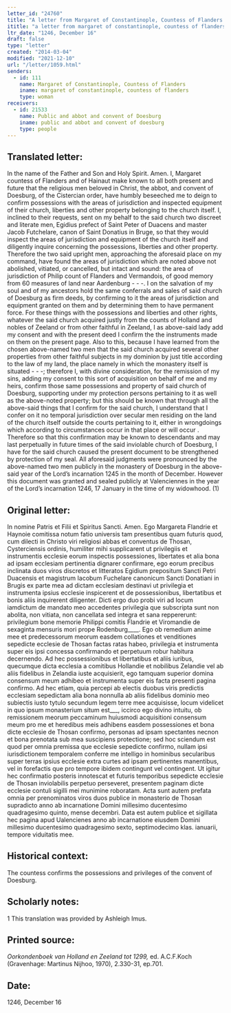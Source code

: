 ```yaml
---
letter_id: "24760"
title: "A letter from Margaret of Constantinople, Countess of Flanders (1246, December 16)"
ititle: "a letter from margaret of constantinople, countess of flanders (1246, december 16)"
ltr_date: "1246, December 16"
draft: false
type: "letter"
created: "2014-03-04"
modified: "2021-12-10"
url: "/letter/1059.html"
senders:
  - id: 111
    name: Margaret of Constantinople, Countess of Flanders
    iname: margaret of constantinople, countess of flanders
    type: woman
receivers:
  - id: 21533
    name: Public and abbot and convent of Doesburg
    iname: public and abbot and convent of doesburg
    type: people
---
```

<h2> Translated letter:</h2>In the name of the Father and Son and Holy Spirit.  Amen.
	I, Margaret countess of Flanders and of Hainaut make known to all both present and future that the religious men beloved in Christ, the abbot, and convent of Doesburg, of the Cistercian order, have humbly beseeched me to deign to confirm possessions with the areas of jurisdiction and inspected equipment of their church, liberties and other property belonging to the church itself. I, inclined to their requests, sent on my behalf to the said church two discreet and literate men, Egidius prefect of Saint Peter of Duacens and master Jacob Futchelare, canon of Saint Donatius in Bruge, so that they would inspect the areas of jurisdiction and equipment of the church itself and diligently inquire concerning the possessions, liberties and other property.  Therefore the two said upright men, approaching the aforesaid place on my command, have found the areas of jurisdiction which are noted above not abolished, vitiated, or cancelled, but intact and sound: the area of jurisdiction of Philip count of Flanders and Vermandois, of good memory from 60 measures of land near Aardenburg - - -.  I on the salvation of my soul and of my ancestors hold the same conferrals and sales of said church of Doesburg as firm deeds, by confirming to it the areas of jurisdiction and equipment granted on them and by determining them to have permanent force.  For these things with the possessions and liberties and other rights, whatever the said church acquired justly from the counts of Holland and nobles of Zeeland or from other faithful in Zeeland, I as above-said lady add my consent and with the present deed I confirm the the instruments made on them on the present page.  Also to this, because I have learned from the chosen above-named two men that the said church acquired several other properties from other faithful subjects in my dominion by just title according to the law of my land, the place namely in which the monastery itself is situated - - -; therefore I, with divine consideration, for the remission of my sins, adding my consent to this sort of acquisition on behalf of me and my heirs, confirm those same possessions and property of said church of Doesburg, supporting under my protection persons pertaining to it as well as the above-noted property; but this should be known that through all the above-said things that I confirm for the said church, I understand that I confer on it no temporal jurisdiction over secular men residing on the land of the church itself outside the courts pertaining to it, either in wrongdoings which according to circumstances occur in that place or will occur .
	Therefore so that this confirmation may be known to descendants and may last perpetually in future times of the said inviolable church of Doesburg, I have for the said church caused the present document to be strengthened by protection of my seal.
	All aforesaid judgments were pronounced by the above-named two men publicly in the monastery of Doesburg in the above-said year of the Lord’s incarnation 1245 in the month of December.  However this document was granted and sealed publicly at Valenciennes in the year of the Lord’s incarnation 1246, 17 January in the time of my widowhood.
(1)
<h2 class="mt-4"> Original letter:</h2>In nomine Patris et Filii et Spiritus Sancti. Amen.
Ego Margareta Flandrie et Haynoie comitissa notum fatio universis tam presentibus quam futuris quod, cum dilecti in Christo viri religiosi abbas et conventus de Thosan, Cysterciensis ordinis, humiliter mihi supplicarent ut privilegiis et instrumentis ecclesie eorum inspectis possessiones, libertates et alia bona ad ipsam ecclesiam pertinentia dignarer confirmare, ego eorum precibus inclinata duos viros discretos et litteratos Egidium prepositum Sancti Petri Duacensis et magistrum Iacobum Fuchelare canonicum Sancti Donatiani in Brugis ex parte mea ad dictam ecclesiam destinavi ut privilegia et instrumenta ipsius ecclesie inspicerent et de possessionibus, libertatibus et bonis aliis inquirerent diligenter. Dicti ergo duo probi viri ad locum iamdictum de mandato meo accedentes privilegia que subscripta sunt non abolita, non vitiata, non cancellata sed integra et sana reppererunt: privilegium bone memorie Philippi comitis Flandrie et Viromandie de sexaginta mensuris mori prope Rodenburg____. Ego ob remedium anime mee et predecessorum meorum easdem collationes et venditiones sepedicte ecclesie de Thosan factas ratas habeo, privilegia et instrumenta super eis ipsi concessa confirmando et perpetuum robur habitura decernendo. Ad hec possessionibus et libertatibus et aliis iuribus, quecumque dicta ecclesia a comitibus Hollandie et nobilibus Zelandie vel ab aliis fidelibus in Zelandia iuste acquisierit, ego tamquam superior domina consensum meum adhibeo et instrumenta super eis facta presenti pagina confirmo. Ad hec etiam, quia percepi ab electis duobus viris predictis ecclesiam sepedictam alia bona nonnulla ab aliis fidelibus dominio meo subiectis iusto tytulo secundum legem terre mee acquisisse, locum videlicet in quo ipsum monasterium situm est___, iccirco ego divino intuitu, ob remissionem meorum peccaminum huiusmodi acquisitioni consensum meum pro me et heredibus meis adhibens easdem possessiones et bona dicte ecclesie de Thosan confirmo, personas ad ipsam spectantes necnon et bona prenotata sub mea suscipiens protectione; sed hoc sciendum est quod per omnia premissa que ecclesie sepedicte confirmo, nullam ipsi iurisdictionem temporalem conferre me intelligo in hominibus secularibus super terras ipsius ecclesie extra curtes ad ipsam pertinentes manentibus, vel in forefactis que pro tempore ibidem contingunt vel contingent.
Ut igitur hec confirmatio posteris innotescat et futuris temporibus sepedicte ecclesie de Thosan inviolabilis perpetuo perseveret, presentem paginam dicte ecclesie contuli sigilli mei munimine roboratam.
Acta sunt autem prefata omnia per prenominatos viros duos publice in monasterio de Thosan supradicto anno ab incarnatione Domini millesimo ducentesimo quadragesimo quinto, mense decembri. Data est autem publice et sigillata hec pagina apud Ualencienes anno ab incarnatione eiusdem Domini millesimo ducentesimo quadragesimo sexto, septimodecimo klas. ianuarii, tempore viduitatis mee.
<h2 class="mt-4"> Historical context:</h2>The countess confirms the possessions and privileges of the convent of Doesburg.
<h2 class="mt-4"> Scholarly notes:</h2>1 This translation was provided by Ashleigh Imus.
<h2 class="mt-4"> Printed source:</h2><p><em>Oorkondenboek van Holland en Zeeland tot 1299,</em> ed. A.C.F.Koch (Gravenhage: Martinus Nijhoo, 1970), 2.330-31, ep.701.</p><h2 class="mt-4"> Date:</h2>1246, December 16